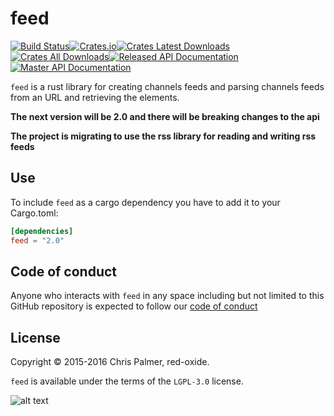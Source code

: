 # feed

[![Build Status](https://img.shields.io/travis/red-oxide/feed.svg?style=flat-square)](https://travis-ci.org/red-oxide/feed)[![Crates.io](https://img.shields.io/crates/v/feed.svg?style=flat-square)](https://crates.io/crates/feed)[![Crates Latest Downloads](https://img.shields.io/crates/dv/feed.svg?style=flat-square)](https://crates.io/crates/feed)[![Crates All Downloads](https://img.shields.io/crates/d/feed.svg?style=flat-square)](https://crates.io/crates/feed)[![Released API Documentation](https://img.shields.io/badge/doc-released-b7410e.svg?style=flat-square)](https://docs.rs/feed/)[![Master API Documentation](https://img.shields.io/badge/doc-master-b7410e.svg?style=flat-square)](http://red-oxide.github.io/feed)



`feed` is a rust library for creating channels feeds and parsing channels feeds from an URL and retrieving the elements.

**The next version will be 2.0 and there will be breaking changes to the api**

**The project is migrating to use the rss library for reading and writing rss feeds**

## Use

To include `feed` as a cargo dependency you have to add it to your Cargo.toml:
```Toml
[dependencies]
feed = "2.0"
```


## Code of conduct

Anyone who interacts with `feed` in any space including but not limited to
this GitHub repository is expected to follow our [code of conduct](https://github.com/red-oxide/feed/blob/master/code_of_conduct.md)

## License

Copyright © 2015-2016 Chris Palmer, red-oxide.

`feed` is available under the terms of the `LGPL-3.0` license.

![alt text](https://github.com/red-oxide/org/raw/master/LGPLv3.svg.png "LGPLv3")
